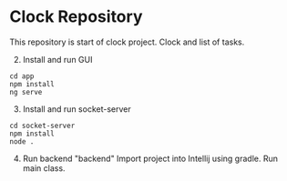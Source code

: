 # Clock Repository
This repository is start of clock project. Clock and list of tasks.


2. Install and run GUI
```
cd app 
npm install
ng serve
```

3. Install and run socket-server
```
cd socket-server
npm install
node .
```

4. Run backend "backend"
Import project into Intellij using gradle. Run main class.
